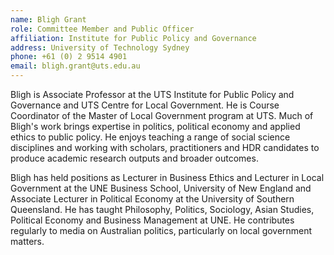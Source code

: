 ```yaml
---
name: Bligh Grant
role: Committee Member and Public Officer
affiliation: Institute for Public Policy and Governance
address: University of Technology Sydney
phone: +61 (0) 2 9514 4901
email: bligh.grant@uts.edu.au
---
```


Bligh is Associate Professor at the UTS Institute for Public Policy and Governance and UTS Centre for Local Government. He is Course Coordinator of the Master of Local Government program at UTS. Much of Bligh's work brings expertise in politics, political economy and applied ethics to public policy. He enjoys teaching a range of social science disciplines and working with scholars, practitioners and HDR candidates to produce academic research outputs and broader outcomes.

Bligh has held positions as Lecturer in Business Ethics and Lecturer in Local Government at the UNE Business School, University of New England and Associate Lecturer in Political Economy at the University of Southern Queensland. He has taught Philosophy, Politics, Sociology, Asian Studies, Political Economy and Business Management at UNE. He contributes regularly to media on Australian politics, particularly on local government matters.
